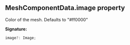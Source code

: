
## MeshComponentData.image property

Color of the mesh. Defaults to "\#ff0000"

**Signature:**

```typescript
image?: Image;
```
